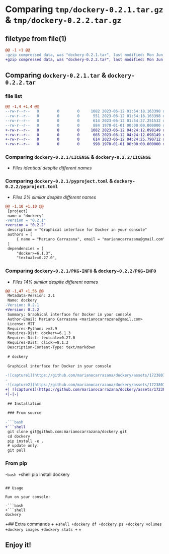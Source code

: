 # Comparing `tmp/dockery-0.2.1.tar.gz` & `tmp/dockery-0.2.2.tar.gz`

## filetype from file(1)

```diff
@@ -1 +1 @@
-gzip compressed data, was "dockery-0.2.1.tar", last modified: Mon Jun 12 01:54:27 2023, max compression
+gzip compressed data, was "dockery-0.2.2.tar", last modified: Mon Jun 12 04:24:25 2023, max compression
```

## Comparing `dockery-0.2.1.tar` & `dockery-0.2.2.tar`

### file list

```diff
@@ -1,4 +1,4 @@
--rw-r--r--   0        0        0     1082 2023-06-12 01:54:18.163398 dockery-0.2.1/LICENSE
--rw-r--r--   0        0        0      551 2023-06-12 01:54:18.163398 dockery-0.2.1/README.md
--rw-r--r--   0        0        0      614 2023-06-12 01:54:27.251532 dockery-0.2.1/pyproject.toml
--rw-r--r--   0        0        0      884 1970-01-01 00:00:00.000000 dockery-0.2.1/PKG-INFO
+-rw-r--r--   0        0        0     1082 2023-06-12 04:24:12.098149 dockery-0.2.2/LICENSE
+-rw-r--r--   0        0        0      665 2023-06-12 04:24:12.098149 dockery-0.2.2/README.md
+-rw-r--r--   0        0        0      614 2023-06-12 04:24:25.790712 dockery-0.2.2/pyproject.toml
+-rw-r--r--   0        0        0      998 1970-01-01 00:00:00.000000 dockery-0.2.2/PKG-INFO
```

### Comparing `dockery-0.2.1/LICENSE` & `dockery-0.2.2/LICENSE`

 * *Files identical despite different names*

### Comparing `dockery-0.2.1/pyproject.toml` & `dockery-0.2.2/pyproject.toml`

 * *Files 2% similar despite different names*

```diff
@@ -1,10 +1,10 @@
 [project]
 name = "dockery"
-version = "0.2.1"
+version = "0.2.2"
 description = "Graphical interface for Docker in your console"
 authors = [
     { name = "Mariano Carrazana", email = "marianocarrazana@gmail.com" },
 ]
 dependencies = [
     "docker>=6.1.3",
     "textual>=0.27.0",
```

### Comparing `dockery-0.2.1/PKG-INFO` & `dockery-0.2.2/PKG-INFO`

 * *Files 14% similar despite different names*

```diff
@@ -1,47 +1,56 @@
 Metadata-Version: 2.1
 Name: dockery
-Version: 0.2.1
+Version: 0.2.2
 Summary: Graphical interface for Docker in your console
 Author-Email: Mariano Carrazana <marianocarrazana@gmail.com>
 License: MIT
 Requires-Python: >=3.9
 Requires-Dist: docker>=6.1.3
 Requires-Dist: textual>=0.27.0
 Requires-Dist: click>=8.1.3
 Description-Content-Type: text/markdown
 
 # dockery
 
 Graphical interface for Docker in your console
 
-![capture1](https://github.com/marianocarrazana/dockery/assets/17238076/a97f7854-2961-4cab-8596-0f3e3d48224c)
-
-![capture2](https://github.com/marianocarrazana/dockery/assets/17238076/c656e616-387b-456d-a921-0d836ebaabc4)
+| ![capture1](https://github.com/marianocarrazana/dockery/assets/17238076/a97f7854-2961-4cab-8596-0f3e3d48224c) | ![capture2](https://github.com/marianocarrazana/dockery/assets/17238076/c656e616-387b-456d-a921-0d836ebaabc4) |
+|-|-|
 
 ## Installation
 
 ### From source
 
-```bash
+```shell
 git clone git@github.com:marianocarrazana/dockery.git
 cd dockery
 pip install -e .
 # update only:
 git pull
 ```
 
 ### From pip
 
-```bash
+```shell
 pip install dockery
 ```
 
 ## Usage
 
 Run on your console:
 
-```bash
+```shell
 dockery
 ```
 
+## Extra commands
+
+```shell
+dockery df
+dockery ps
+dockery volumes
+dockery images
+dockery stats
+```
+
 ## **Enjoy it!**
```

